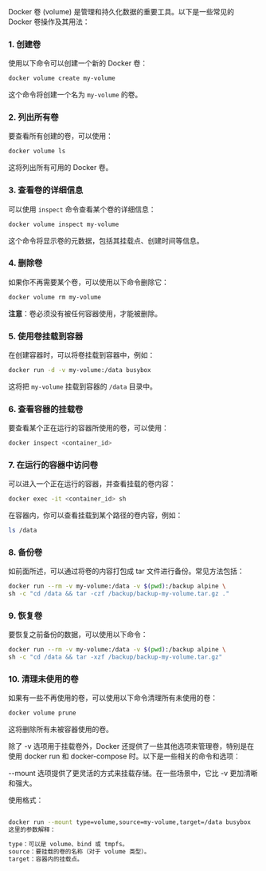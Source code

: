Docker 卷 (volume) 是管理和持久化数据的重要工具。以下是一些常见的 Docker 卷操作及其用法：

### 1. 创建卷

使用以下命令可以创建一个新的 Docker 卷：
```bash
docker volume create my-volume
```
这个命令将创建一个名为 `my-volume` 的卷。

### 2. 列出所有卷

要查看所有创建的卷，可以使用：
```bash
docker volume ls
```
这将列出所有可用的 Docker 卷。

### 3. 查看卷的详细信息

可以使用 `inspect` 命令查看某个卷的详细信息：
```bash
docker volume inspect my-volume
```
这个命令将显示卷的元数据，包括其挂载点、创建时间等信息。

### 4. 删除卷

如果你不再需要某个卷，可以使用以下命令删除它：
```bash
docker volume rm my-volume
```
**注意**：卷必须没有被任何容器使用，才能被删除。

### 5. 使用卷挂载到容器

在创建容器时，可以将卷挂载到容器中，例如：
```bash
docker run -d -v my-volume:/data busybox
```
这将把 `my-volume` 挂载到容器的 `/data` 目录中。

### 6. 查看容器的挂载卷

要查看某个正在运行的容器所使用的卷，可以使用：
```bash
docker inspect <container_id>
```

### 7. 在运行的容器中访问卷

可以进入一个正在运行的容器，并查看挂载的卷内容：
```bash
docker exec -it <container_id> sh
```
在容器内，你可以查看挂载到某个路径的卷内容，例如：
```bash
ls /data
```

### 8. 备份卷

如前面所述，可以通过将卷的内容打包成 tar 文件进行备份。常见方法包括：
```bash
docker run --rm -v my-volume:/data -v $(pwd):/backup alpine \
sh -c "cd /data && tar -czf /backup/backup-my-volume.tar.gz ."
```

### 9. 恢复卷

要恢复之前备份的数据，可以使用以下命令：
```bash
docker run --rm -v my-volume:/data -v $(pwd):/backup alpine \
sh -c "cd /data && tar -xzf /backup/backup-my-volume.tar.gz"
```

### 10. 清理未使用的卷

如果有一些不再使用的卷，可以使用以下命令清理所有未使用的卷：
```bash
docker volume prune
```
这将删除所有未被容器使用的卷。



除了 -v 选项用于挂载卷外，Docker 还提供了一些其他选项来管理卷，特别是在使用 docker run 和 docker-compose 时。以下是一些相关的命令和选项：

--mount 选项提供了更灵活的方式来挂载存储。在一些场景中，它比 -v 更加清晰和强大。

使用格式：

```bash

docker run --mount type=volume,source=my-volume,target=/data busybox
这里的参数解释：

type：可以是 volume、bind 或 tmpfs。
source：要挂载的卷的名称（对于 volume 类型）。
target：容器内的挂载点。

```
